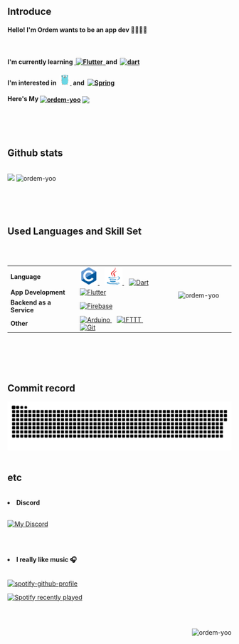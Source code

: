 ## Introduce

<h4>Hello! I'm Ordem wants to be an app dev 🧑🏽‍💻📱  </h4><br>
<h4>I'm currently learning&nbsp;<a href="https://flutter.dev" target="_blank" rel="noreferrer"> <img src="https://www.vectorlogo.zone/logos/flutterio/flutterio-icon.svg" alt="Flutter" title="Flutter" width="24" height="24"/>&nbsp; </a> and&nbsp; <a href="https://dart.dev" target="_blank" rel="noreferrer"> <img src="https://www.vectorlogo.zone/logos/dartlang/dartlang-icon.svg" alt="dart" title="Dart" width="24" height="24"/> </a> </h4>

<h4> I'm interested in&nbsp; <a href="https://golang.org" target="_blank" rel="noreferrer"> <img src="https://raw.githubusercontent.com/devicons/devicon/master/icons/go/go-original.svg" alt="Go" title="Go" width="24" height="24"/> </a> &nbsp;and&nbsp; <a href="https://spring.io/" target="_blank" rel="noreferrer"><img src="https://www.vectorlogo.zone/logos/springio/springio-icon.svg" alt="Spring" title="Spring" width="24" height="24"/></a></h4>

<h4> Here's My <a href="https://ordem.notion.site/ordem-yoo-f32ac2a8e9954416819de0dcac1089e7"> <img height="25" align=absmiddle src="https://img.shields.io/badge/Notion-%23000000.svg?style=for-the-badge&logo=notion&logoColor=white" alt="ordem-yoo" /></a></a> <a href="https://instagram.com/ordem.dev"><img align=absmiddle height="25" src="http://img.shields.io/badge/-Instagram-black?style=flat&logo=Instagram&link=https://instagram.com/ordem.dev/"/></a>
</h4>

<br>
<br>
<br>

## Github stats
<br>
<div>
<img width= "49.73%" src="https://github-readme-stats.vercel.app/api?username=ordem-yoo&show_icons=true&theme=midnight-purple&count_private=true"/>
<img width= "49.73%" src="https://github-readme-streak-stats.herokuapp.com/?user=ordem-yoo&" alt="ordem-yoo" />
</div>
<br><br><br><br>

## Used Languages and Skill Set
<br>
<br>
<table>
	<tr>
		<td><b>Language</b></td>
		<td> 
        <a href="https://www.cprogramming.com/" target="_blank" rel="noreferrer"> <img src="https://raw.githubusercontent.com/devicons/devicon/master/icons/c/c-original.svg" alt="C" width="40" title="C" height="40"/> </a>&nbsp&nbsp
 <a href="https://www.java.com" target="_blank" rel="noreferrer"> <img src="https://raw.githubusercontent.com/devicons/devicon/master/icons/java/java-original.svg" alt="Java" title="Java" width="40" height="40"/> </a> &nbsp&nbsp 
 <a href="https://dart.dev" target="_blank" rel="noreferrer"> <img src="https://www.vectorlogo.zone/logos/dartlang/dartlang-icon.svg" alt="Dart" title="Dart" width="40" height="40"/></a>

 <td rowspan="4">&nbsp&nbsp&nbsp&nbsp&nbsp&nbsp&nbsp&nbsp<img src="https://github-readme-stats.vercel.app/api/top-langs?username=ordem-yoo&show_icons=true&locale=en&layout=compact" height="200" alt="ordem-yoo" />&nbsp&nbsp&nbsp&nbsp&nbsp&nbsp&nbsp</td>
</td>
	</tr>
	<tr>
		<td><b>App Development</b></td>
		<td><a href="https://flutter.dev" target="_blank" rel="noreferrer"> <img src="https://www.vectorlogo.zone/logos/flutterio/flutterio-icon.svg" alt="Flutter" title="Flutter" width="40" height="40"/> </a> </td>
	</tr>
    <tr>
		<td><b>Backend as a Service</b></td>
		<td>
        <a href="https://firebase.google.com/" target="_blank" rel="noreferrer"> <img src="https://www.vectorlogo.zone/logos/firebase/firebase-icon.svg" alt="Firebase" title="Firebase" width="40" height="40"/> </a> 
        </td>
	</tr>
	<tr>
		<td><b>Other</b></td>
		<td>
        <a href="https://www.arduino.cc/" target="_blank" rel="noreferrer"> <img src="https://cdn.worldvectorlogo.com/logos/arduino-1.svg" alt="Arduino" title="Arduino" width="40" height="40"/> </a>&nbsp&nbsp 
        <a href="https://ifttt.com/" target="_blank" rel="noreferrer"> <img src="https://www.vectorlogo.zone/logos/ifttt/ifttt-ar21.svg" alt="IFTTT" title="IFTTT" width=" 40" height="40"/> </a>&nbsp&nbsp
        <a href="https://git-scm.com/" target="_blank" rel="noreferrer"> <img src="https://www.vectorlogo.zone/logos/git-scm/git-scm-icon.svg" alt="Git" title="Git" width="40" height="40"/> </a></td>
	</tr>    
</table>
<br><br><br><br>

## Commit record

<picture>
  <source media="(prefers-color-scheme: dark)" srcset="https://raw.githubusercontent.com/ordem-yoo/ordem-yoo/output/github-contribution-grid-snake-dark.svg">
  <source media="(prefers-color-scheme: light)" srcset="https://raw.githubusercontent.com/ordem-yoo/ordem-yoo/output/github-contribution-grid-snake.svg">
  <img alt="github contribution grid snake animation" src="https://raw.githubusercontent.com/ordem-yoo/ordem-yoo/output/github-contribution-grid-snake.svg">
</picture>
<br><br>

## etc
<br>
<li><b>Discord</b></li>
<br>

[![My Discord](https://discord-readme-badge.vercel.app/api?id=358480813681016832)](https://discordapp.com/users/358480813681016832)



<br><br>

<li><b>I really like music 🎧</b></li>
<br>

[![spotify-github-profile](https://spotify-github-profile.vercel.app/api/view?uid=b65g4u0wscp56eq1cm0fuog0f&cover_image=true&theme=novatorem&bar_color=7f3ace&bar_color_cover=false&height=1800)](https://open.spotify.com/user/b65g4u0wscp56eq1cm0fuog0f)

[![Spotify recently played](https://spotify-recently-played-readme.vercel.app/api?user=b65g4u0wscp56eq1cm0fuog0f&count=3)](https://open.spotify.com/user/b65g4u0wscp56eq1cm0fuog0f)

<br><br>

<img align= "right" src="https://hits.seeyoufarm.com/api/count/incr/badge.svg?url=https%3A%2F%2Fhttps%2F%2Fgithub.com%2Fordem-yoo%2Fordem-yoo%2Fblob%2Fmain%2FREADME.md&count_bg=%237F3ACE&title_bg=%23555555&icon=&icon_color=%23E7E7E7&title=hits&edge_flat=false" alt="ordem-yoo" />


